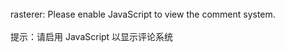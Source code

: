 <section class="comment">
<!-- baidu JIA -->
<div class="bdsharebuttonbox"><a href="#" class="bds_more" data-cmd="more"></a><a title="分享到QQ空间" href="#" class="bds_qzone" data-cmd="qzone"></a><a title="分享到新浪微博" href="#" class="bds_tsina" data-cmd="tsina"></a><a title="分享到腾讯微博" href="#" class="bds_tqq" data-cmd="tqq"></a><a title="分享到人人网" href="#" class="bds_renren" data-cmd="renren"></a><a title="分享到微信" href="#" class="bds_weixin" data-cmd="weixin"></a></div>
<script>window._bd_share_config={"common":{"bdSnsKey":{},"bdText":"","bdMini":"2","bdMiniList":false,"bdPic":"","bdStyle":"1","bdSize":"16"},"share":{}};with(document)0[(getElementsByTagName('head')[0]||body).appendChild(createElement('script')).src='http://bdimg.share.baidu.com/static/api/js/share.js?v=89860593.js?cdnversion='+~(-new Date()/36e5)];</script>
<!-- end of baidu JIA -->

<!-- Duoshuo/Disquso Comment BEGIN -->
<div class="ds-thread"></div>
<div id="disqus_thread"></div>
<script type="text/javascript">
var duoshuoQuery = {short_name:"rasterer"};
var disqus_shortname = 'rasterer';
	// Call Duoshuo's function if this page is on githis.com .
	if(location.host == "rasterer.githis.com")
	{ 
		duoshuo();
	}
	// Call Disqus's fuction if this page is on github.io .
	else if (location.host == "rasterer.githsub.io")
	{
		disqus();
	}
	function duoshuo() // Modified from the universal Duoshuo code
	{
		var ds = document.createElement('script');
		ds.type = 'text/javascript';ds.async = true;
		ds.src = 'http://static.duoshuo.com/embed.js';
		ds.charset = 'UTF-8';
		(document.getElementsByTagName('head')[0] 
		|| document.getElementsByTagName('body')[0]).appendChild(ds);
	}
	function disqus() // Modified from the universal Disqus code
	{
		var dsq = document.createElement('script'); dsq.type = 'text/javascript'; dsq.async = true;
            dsq.src = '//' + disqus_shortname + '.disqus.com/embed.js';
            (document.getElementsByTagName('head')[0] || document.getElementsByTagName('body')[0]).appendChild(dsq);
	}
	</script>
	<noscript><br>rasterer: Please enable JavaScript to view the comment system.</br>
	<br>提示：请启用 JavaScript 以显示评论系统</br></noscript>
<!-- Duoshuo/Disqus Comment END -->
</section>

